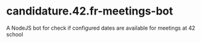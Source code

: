 # candidature.42.fr-meetings-bot
A NodeJS bot for check if configured dates are available for meetings at 42 school
